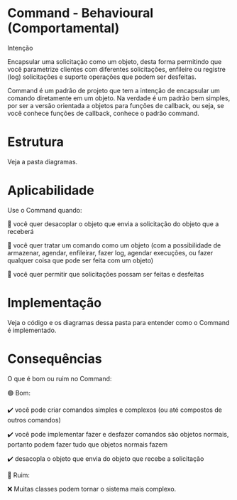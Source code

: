 # Command - Behavioural (Comportamental)

Intenção

Encapsular uma solicitação como um objeto, desta forma permitindo que você parametrize clientes com diferentes solicitações, enfileire ou registre (log) solicitações e suporte operações que podem ser desfeitas.

Command é um padrão de projeto que tem a intenção de encapsular um comando diretamente em um objeto. Na verdade é um padrão bem simples, por ser a versão orientada a objetos para funções de callback, ou seja, se você conhece funções de callback, conhece o padrão command.

# Estrutura

Veja a pasta diagramas.

# Aplicabilidade

Use o Command quando:

🔵 você quer desacoplar o objeto que envia a solicitação do objeto que a receberá

🔵 você quer tratar um comando como um objeto (com a possibilidade de armazenar, agendar, enfileirar, fazer log, agendar execuções, ou fazer qualquer coisa que pode ser feita com um objeto)

🔵 você quer permitir que solicitações possam ser feitas e desfeitas

# Implementação

Veja o código e os diagramas dessa pasta para entender como o Command é implementado.

# Consequências

O que é bom ou ruim no Command:

🟢 Bom:

✔️ você pode criar comandos simples e complexos (ou até compostos de outros comandos)

✔️ você pode implementar fazer e desfazer comandos são objetos normais, portanto podem fazer tudo que objetos normais fazem

✔️ desacopla o objeto que envia do objeto que recebe a solicitação

🔴 Ruim:

❌ Muitas classes podem tornar o sistema mais complexo.
